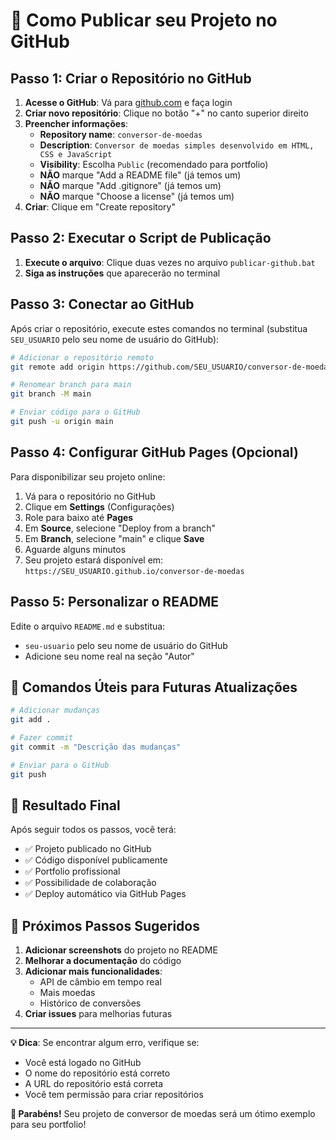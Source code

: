 # 🚀 Como Publicar seu Projeto no GitHub

## Passo 1: Criar o Repositório no GitHub

1. **Acesse o GitHub**: Vá para [github.com](https://github.com) e faça login
2. **Criar novo repositório**: Clique no botão "+" no canto superior direito
3. **Preencher informações**:
   - **Repository name**: `conversor-de-moedas`
   - **Description**: `Conversor de moedas simples desenvolvido em HTML, CSS e JavaScript`
   - **Visibility**: Escolha `Public` (recomendado para portfolio)
   - **NÃO** marque "Add a README file" (já temos um)
   - **NÃO** marque "Add .gitignore" (já temos um)
   - **NÃO** marque "Choose a license" (já temos um)
4. **Criar**: Clique em "Create repository"

## Passo 2: Executar o Script de Publicação

1. **Execute o arquivo**: Clique duas vezes no arquivo `publicar-github.bat`
2. **Siga as instruções** que aparecerão no terminal

## Passo 3: Conectar ao GitHub

Após criar o repositório, execute estes comandos no terminal (substitua `SEU_USUARIO` pelo seu nome de usuário do GitHub):

```bash
# Adicionar o repositório remoto
git remote add origin https://github.com/SEU_USUARIO/conversor-de-moedas.git

# Renomear branch para main
git branch -M main

# Enviar código para o GitHub
git push -u origin main
```

## Passo 4: Configurar GitHub Pages (Opcional)

Para disponibilizar seu projeto online:

1. Vá para o repositório no GitHub
2. Clique em **Settings** (Configurações)
3. Role para baixo até **Pages**
4. Em **Source**, selecione "Deploy from a branch"
5. Em **Branch**, selecione "main" e clique **Save**
6. Aguarde alguns minutos
7. Seu projeto estará disponível em: `https://SEU_USUARIO.github.io/conversor-de-moedas`

## Passo 5: Personalizar o README

Edite o arquivo `README.md` e substitua:
- `seu-usuario` pelo seu nome de usuário do GitHub
- Adicione seu nome real na seção "Autor"

## 🔧 Comandos Úteis para Futuras Atualizações

```bash
# Adicionar mudanças
git add .

# Fazer commit
git commit -m "Descrição das mudanças"

# Enviar para o GitHub
git push
```

## 📱 Resultado Final

Após seguir todos os passos, você terá:
- ✅ Projeto publicado no GitHub
- ✅ Código disponível publicamente
- ✅ Portfolio profissional
- ✅ Possibilidade de colaboração
- ✅ Deploy automático via GitHub Pages

## 🎯 Próximos Passos Sugeridos

1. **Adicionar screenshots** do projeto no README
2. **Melhorar a documentação** do código
3. **Adicionar mais funcionalidades**:
   - API de câmbio em tempo real
   - Mais moedas
   - Histórico de conversões
4. **Criar issues** para melhorias futuras

---

**💡 Dica**: Se encontrar algum erro, verifique se:
- Você está logado no GitHub
- O nome do repositório está correto
- A URL do repositório está correta
- Você tem permissão para criar repositórios

**🎉 Parabéns!** Seu projeto de conversor de moedas será um ótimo exemplo para seu portfolio! 